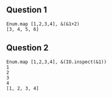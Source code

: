 Question 1
----------

```
Enum.map [1,2,3,4], &(&1+2)
[3, 4, 5, 6]
```

Question 2
-----------

```
Enum.map [1,2,3,4], &(IO.inspect(&1))
1
2
3
4
[1, 2, 3, 4]

```
